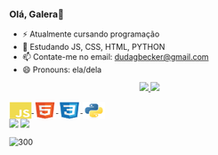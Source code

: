 ### Olá, Galera👋

- ⚡  Atualmente cursando programação 
- 🌱  Estudando JS, CSS, HTML, PYTHON
- 📫  Contate-me no email: dudagbecker@gmail.com
- 😄 Pronouns: ela/dela

<div align="center">
  <a href="https://github.com/Maria-Gregorio">
  <img height="150em" src="https://github-readme-stats.vercel.app/api?username=Maria-Gregorio&show_icons=true&theme=dracula&include_all_commits=true&count_private=true"/>
  <img height="150em" src="https://github-readme-stats.vercel.app/api/top-langs/?username=Maria-Gregorio&layout=compact&langs_count=7&theme=dracula"/>
</div>

  <div>
<div style="display: inline_block"><br>
  <img align="center" alt="Duda-Js" height="30" width="40" src="https://raw.githubusercontent.com/devicons/devicon/master/icons/javascript/javascript-plain.svg">
   <img align="center" alt="Duda-HTML" height="30" width="40" src="https://raw.githubusercontent.com/devicons/devicon/master/icons/html5/html5-original.svg">
  <img align="center" alt="Duda-CSS" height="30" width="40" src="https://raw.githubusercontent.com/devicons/devicon/master/icons/css3/css3-original.svg">
  <img align="center" alt="Duda-Python" height="30" width="40" src="https://raw.githubusercontent.com/devicons/devicon/master/icons/python/python-original.svg">
  </div>
  
 <div>
   <a href = "mailto:dudagbecker@gmail.com"><img src="https://img.shields.io/badge/-Gmail-%23333?style=for-the-badge&logo=gmail&logoColor=white" target="_blank"></a>
  <a href="https://www.linkedin.com/in/maria-eduarda-gregorio-nascimento-258692220" target="_blank"><img src="https://img.shields.io/badge/-LinkedIn-%230077B5?style=for-the-badge&logo=linkedin&logoColor=white" target="_blank"></a> 
  </div>
  
  
![300](https://user-images.githubusercontent.com/102828684/178590977-5a0eb16f-b537-4c37-aeb7-97812a863582.gif)

